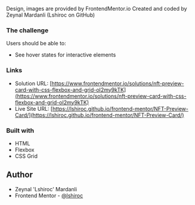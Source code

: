 Design, images are provided by FrontendMentor.io
Created and coded by Zeynal Mardanli (Lshiroc on GitHub)


### The challenge

Users should be able to:

- See hover states for interactive elements


### Links

- Solution URL: [https://www.frontendmentor.io/solutions/nft-preview-card-with-css-flexbox-and-grid-oI2my9kTK](https://www.frontendmentor.io/solutions/nft-preview-card-with-css-flexbox-and-grid-oI2my9kTK)
- Live Site URL: [https://lshiroc.github.io/frontend-mentor/NFT-Preview-Card/](https://lshiroc.github.io/frontend-mentor/NFT-Preview-Card/)

### Built with

- HTML
- Flexbox
- CSS Grid

## Author
- Zeynal 'Lshiroc' Mardanli
- Frontend Mentor - [@lshiroc](https://www.frontendmentor.io/profile/lshiroc)

